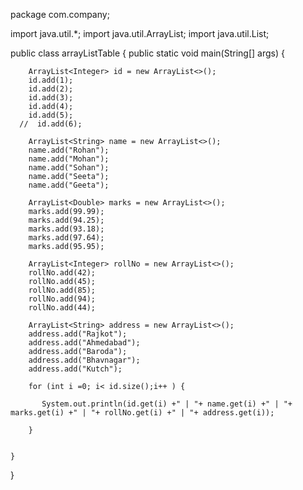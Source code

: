 package com.company;

import java.util.*;
import java.util.ArrayList;
import java.util.List;

public class arrayListTable {
    public static void main(String[] args) {

        ArrayList<Integer> id = new ArrayList<>();
        id.add(1);
        id.add(2);
        id.add(3);
        id.add(4);
        id.add(5);
      //  id.add(6);

        ArrayList<String> name = new ArrayList<>();
        name.add("Rohan");
        name.add("Mohan");
        name.add("Sohan");
        name.add("Seeta");
        name.add("Geeta");

        ArrayList<Double> marks = new ArrayList<>();
        marks.add(99.99);
        marks.add(94.25);
        marks.add(93.18);
        marks.add(97.64);
        marks.add(95.95);

        ArrayList<Integer> rollNo = new ArrayList<>();
        rollNo.add(42);
        rollNo.add(45);
        rollNo.add(85);
        rollNo.add(94);
        rollNo.add(44);

        ArrayList<String> address = new ArrayList<>();
        address.add("Rajkot");
        address.add("Ahmedabad");
        address.add("Baroda");
        address.add("Bhavnagar");
        address.add("Kutch");

        for (int i =0; i< id.size();i++ ) {

           System.out.println(id.get(i) +" | "+ name.get(i) +" | "+ marks.get(i) +" | "+ rollNo.get(i) +" | "+ address.get(i));

        }


    }
}
